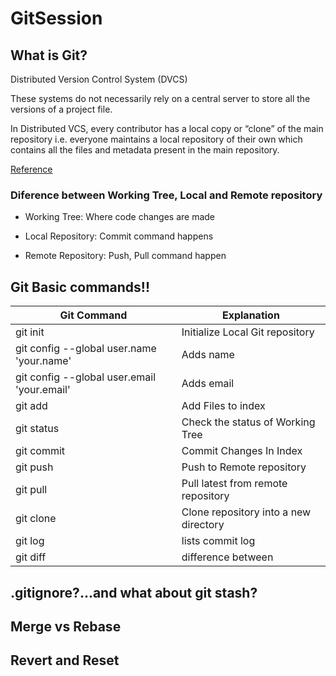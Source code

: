 
# GitSession

## What is Git?

Distributed Version Control System (DVCS)

These systems do not necessarily rely on a central server to store all the versions of a project file.

In Distributed VCS, every contributor has a local copy or “clone” of the main repository i.e. everyone maintains a local repository of their own which contains all the files and metadata present in the main repository.

[Reference](https://www.quora.com/What-is-Git-and-why-should-I-use-it)

### Diference between Working Tree, Local and Remote repository

- Working Tree: Where code changes are made

- Local Repository: Commit command happens

- Remote Repository: Push, Pull command happen



## Git Basic commands!!
| Git Command | 	Explanation											    |
| --------   |--------------------------------------------------------------|
| git init   | 	 Initialize Local Git repository                            |
| git config  --global user.name 'your.name' | 	Adds name   |
| git config --global user.email 'your.email' |	Adds email |
| git add	 | Add Files to index |
| git status |	Check the status of Working Tree|
| git commit |	Commit Changes In Index  |
| git push	 | Push to Remote repository  |
| git pull	 | Pull latest from remote repository |
| git clone	 | Clone repository into a new directory |
| git log    | lists commit log |
| git diff 	 | difference between |



## .gitignore?...and what about git stash?

## Merge vs Rebase

## Revert and Reset


